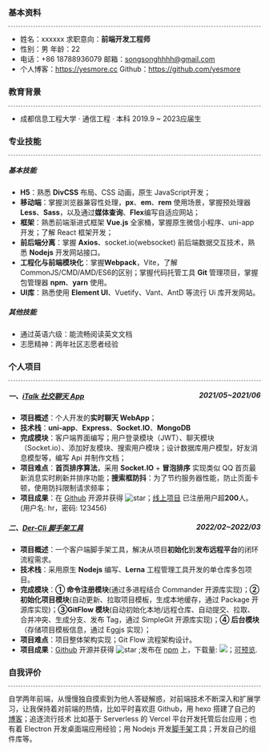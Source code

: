 ### 基本资料

<div style='border-bottom: 1px dashed #666666'></div>

- 姓名：xxxxxx                                 求职意向：**前端开发工程师**
- 性别：男                                         年龄：22
- 电话：+86 18788936079             邮箱：songsonghhhh@gmail.com  
- 个人博客：https://yesmore.cc    Github：https://github.com/yesmore

### 教育背景

<div style='border-bottom: 1px dashed #666666'></div>

- 成都信息工程大学 · 通信工程 · 本科       2019.9 ~ 2023应届生

### 专业技能

<div style='border-bottom: 1px dashed #666666'></div>

##### 基本技能

- **H5**：熟悉 **DivCSS** 布局、CSS 动画，原生 JavaScript开发；
- **移动端**：掌握浏览器兼容性处理，**px**、**em**、**rem** 使用场景，掌握预处理器 **Less**、**Sass**，以及通过**媒体查询**、**Flex**编写自适应网站；
- **框架**：熟悉前端渐进式框架 **Vue.js** 全家桶，掌握原生微信小程序、uni-app 开发；了解 React 框架开发；
- **前后端分离**：掌握 **Axios**、socket.io(websocket) 前后端数据交互技术，熟悉 **Nodejs** 开发网站接口。
- **工程化与前端模块化**：掌握**Webpack**，Vite，了解CommonJS/CMD/AMD/ES6的区别；掌握代码托管工具 **Git** 管理项目，掌握包管理器 **npm**、**yarn** 使用。
- **UI库**：熟悉使用 **Element UI**、Vuetify、Vant、AntD 等流行 Ui 库开发网站。

##### 其他技能

- 通过英语六级：能流畅阅读英文文档
- 志愿精神：两年社区志愿者经验

### 个人项目

<div style='border-bottom: 1px dashed #666666'></div>

##### 一、[iTalk 社交聊天 App](https://github.com/yesmore/italk-uniapp)<span style='float:right'>2021/05~2021/06</span>

- **项目概述**：个人开发的**实时聊天 WebApp**；
- **技术栈**：**uni-app**、**Express**、**Socket.IO**、**MongoDB**
- **完成模块**：客户端界面编写；用户登录模块（JWT）、聊天模块（Socket.io）、添加好友模块、搜索用户模块；设计数据库用户模型，好友消息模型等，编写 Api 并制作文档；
- **项目难点**：**首页排序算法**，采用 **Socket.IO** + **冒泡排序** 实现类似 QQ 首页最新消息实时刷新并排序功能；**搜索框防抖**：为了节约服务器性能，防止页面卡顿，使用防抖限制请求频率；
- **项目成果**：在 [Github](https://github.com/yesmore/italk-uniapp) 开源并获得 <img src="https://img.shields.io/github/stars/yesmore/italk-uniapp.svg?logo=github" alt="star"/>；[线上项目](http://italk.aoau.top/) 已注册用户超**200**人。(用户名: hr，密码: 123456)

##### 二、[Der-Cli 脚手架工具](https://der-cli.vercel.app/) <span style='float:right'>2022/02~2022/03</span>

- **项目概述**：一个客户端脚手架工具，解决从项目**初始化**到**发布远程平台**的闭环流程需求。
- **技术栈**：采用原生 **Nodejs** 编写、**Lerna** 工程管理工具开发的单仓库多包项目。
- **完成模块**：**① 命令注册模块**(通过多进程结合 Commander 开源库实现)；**② 初始化项目模块**(自动更新、拉取项目模板，生成本地缓存，通过 Package 开源库实现)；**③GitFlow 模块**(自动初始化本地/远程仓库、自动提交、拉取、合并冲突、生成分支、发布 Tag，通过 SimpleGit 开源库实现)；**④ 后台模块**（存储项目模板信息，通过 Eggjs 实现）；
- **项目难点**：项目整体架构实现；Git Flow 流程架构设计。
- **项目成果**：[Github](https://github.com/der-cli/der-cli) 开源并获得 <img src="https://img.shields.io/github/stars/der-cli/der-cli.svg?logo=github" alt="star"/> ;发布在 [npm](https://www.npmjs.com/package/@der-cli/core) 上，下载量: <img src="https://img.shields.io/npm/dt/@der-cli/core?logo=npm">；[可预览](https://der-cli.vercel.app/).

### 自我评价

<div style='border-bottom: 1px dashed #666666'></div>

自学两年前端，从慢慢独自摸索到为他人答疑解惑，对前端技术不断深入和扩展学习，让我保持着对前端的热情，比如平时喜欢逛 Github，用 hexo 搭建了自己的[博客](https://yesmore.cc/)；追逐流行技术 比如基于 Serverless 的 Vercel 平台开发托管后台应用；也有着 Electron 开发桌面端应用经验；用 Nodejs 开发[脚手架](https://github.com/der-cli/der-cli)工具；开发自己的组件库等。

